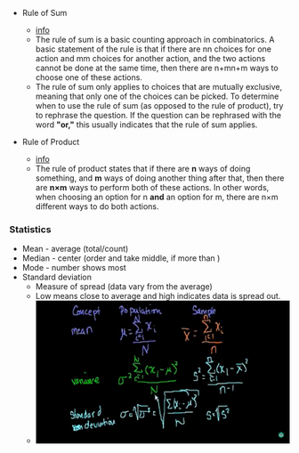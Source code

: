 * Rule of Sum
  * [info](https://brilliant.org/wiki/rule-of-sum/)
  * The rule of sum is a basic counting approach in combinatorics. A basic statement of the rule is that if there are nn choices for one action and mm choices for another action, and the two actions cannot be done at the same time, then there are n+mn+m ways to choose one of these actions.
  *  The rule of sum only applies to choices that are mutually exclusive, meaning that only one of the choices can be picked. To determine when to use the rule of sum (as opposed to the rule of product), try to rephrase the question. If the question can be rephrased with the word __"or,"__ this usually indicates that the rule of sum applies.

* Rule of Product
  * [info](https://brilliant.org/wiki/rule-of-product/)
  * The rule of product states that if there are __n__ ways of doing something, and __m__ ways of doing another thing after that, then there are __n×m__ ways to perform both of these actions. In other words, when choosing an option for n __and__ an option for m, there are n×m different ways to do both actions.

### Statistics
* Mean - average (total/count)
* Median - center (order and take middle, if more than )
* Mode - number shows most
* Standard deviation
  * Measure of spread (data vary from the average)
  * Low means close to average and high indicates data is spread out.
  * ![standard deviation](../images/StandardDeviation.PNG)


